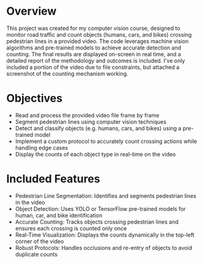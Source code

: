 # Overview

This project was created for my computer vision course, designed to monitor road traffic and count objects (humans, cars, and bikes) crossing pedestrian lines in a provided video. The code leverages machine vision algorithms and pre-trained models to achieve accurate detection and counting. The final results are displayed on-screen in real time, and a detailed report of the methodology and outcomes is included. I've only included a portion of the video due to file constraints, but attached a screenshot of the counting mechanism working.

# Objectives
- Read and process the provided video file frame by frame
- Segment pedestrian lines using computer vision techniques
- Detect and classify objects (e.g. humans, cars, and bikes) using a pre-trained model
- Implement a custom protocol to accurately count crossing actions while handling edge cases
- Display the counts of each object type in real-time on the video

# Included Features
- Pedestrian Line Segmentation: Identifies and segments pedestrian lines in the video
- Object Detection: Uses YOLO or TensorFlow pre-trained models for human, car, and bike identification
- Accurate Counting: Tracks objects crossing pedestrian lines and ensures each crossing is counted only once
- Real-Time Visualization: Displays the counts dynamically in the top-left corner of the video
- Robust Protocols: Handles occlusions and re-entry of objects to avoid duplicate counts
